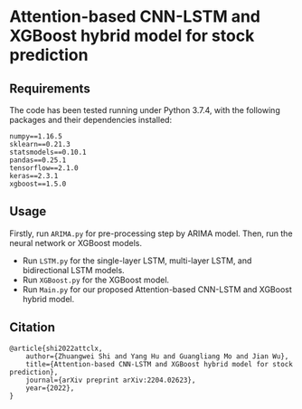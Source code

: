 # Attention-based CNN-LSTM and XGBoost hybrid model for stock prediction

## Requirements

The code has been tested running under Python 3.7.4, with the following packages and their dependencies installed:
```
numpy==1.16.5
sklearn==0.21.3
statsmodels==0.10.1
pandas==0.25.1
tensorflow==2.1.0
keras==2.3.1
xgboost==1.5.0
```

## Usage

Firstly, run `ARIMA.py` for pre-processing step by ARIMA model. Then, run the neural network or XGBoost models.
- Run `LSTM.py` for the single-layer LSTM, multi-layer LSTM, and bidirectional LSTM models.
- Run `XGBoost.py` for the XGBoost model.
- Run `Main.py` for our proposed Attention-based CNN-LSTM and XGBoost hybrid model.

## Citation
```
@article{shi2022attclx,
    author={Zhuangwei Shi and Yang Hu and Guangliang Mo and Jian Wu},
    title={Attention-based CNN-LSTM and XGBoost hybrid model for stock prediction},
    journal={arXiv preprint arXiv:2204.02623},
    year={2022},
}
```

